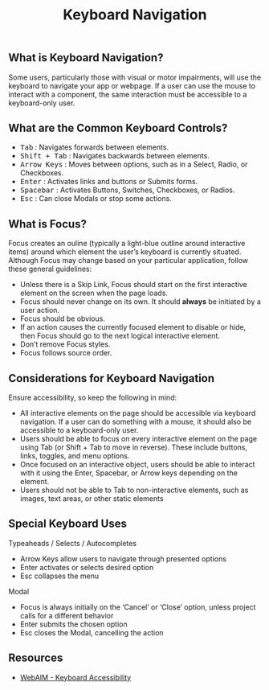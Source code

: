 ﻿---
title: Keyboard Navigation
summary: Users should be able to completely interact with your application using only the keyboard.
tags: accessibility, keyboard, focus
layout: guide
eleventyNavigation:
  key: Keyboard Navigation
  parent: Accessibility
  order: 3
  excerpt: Applications should be accessible to keyboard-only users.
  img: /img/illustrations/illus-keyboard.svg
---

## What is Keyboard Navigation?

Some users, particularly those with visual or motor impairments, will use the keyboard to navigate your app or webpage. If a user can use the mouse to interact with a component, the same interaction must be accessible to a keyboard-only user.

## What are the Common Keyboard Controls?

- <kbd>Tab</kbd> : Navigates forwards between elements.
- <kbd>Shift + Tab</kbd> : Navigates backwards between elements.
- <kbd>Arrow Keys</kbd> : Moves between options, such as in a Select, Radio, or Checkboxes.
- <kbd>Enter</kbd> : Activates links and buttons or Submits forms.
- <kbd>Spacebar</kbd> : Activates Buttons, Switches, Checkboxes, or Radios.
- <kbd>Esc</kbd> : Can close Modals or stop some actions.

## What is Focus?

Focus creates an ouline (typically a light-blue outline around interactive items) around which element the user’s keyboard is currently situated. Although Focus may change based on your particular application, follow these general guidelines:

- Unless there is a Skip Link, Focus should start on the first interactive element on the screen when the page loads.
- Focus should never change on its own. It should **always** be initiated by a user action.
- Focus should be obvious.
- If an action causes the currently focused element to disable or hide, then Focus should go to the next logical interactive element.
- Don’t remove Focus styles.
- Focus follows source order.

## Considerations for Keyboard Navigation

Ensure accessibility, so keep the following in mind:

- All interactive elements on the page should be accessible via keyboard navigation. If a user can do something with a mouse, it should also be accessible to a keyboard-only user.
- Users should be able to focus on every interactive element on the page using Tab (or Shift + Tab to move in reverse). These include buttons, links, toggles, and menu options.
- Once focused on an interactive object, users should be able to interact with it using the Enter, Spacebar, or Arrow keys depending on the element.
- Users should not be able to Tab to non-interactive elements, such as images, text areas, or other static elements

## Special Keyboard Uses

Typeaheads / Selects / Autocompletes

- Arrow Keys allow users to navigate through presented options
- Enter activates or selects desired option
- Esc collapses the menu

Modal

- Focus is always initially on the ‘Cancel’ or ‘Close’ option, unless project calls for a different behavior
- Enter submits the chosen option
- Esc closes the Modal, cancelling the action

## Resources

- [WebAIM - Keyboard Accessibility](https://webaim.org/techniques/keyboard/)
